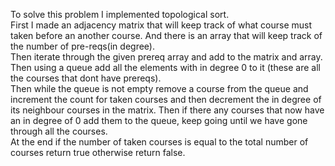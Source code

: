 To solve this problem I implemented topological sort.  
First I made an adjacency matrix that will keep track of what course must taken before an another course. And there is an array that will keep track of the number of pre-reqs(in degree).  
Then iterate through the given prereq array and add to the matrix and array.  
Then using a queue add all the elements with in degree 0 to it (these are all the courses that dont have prereqs).  
Then while the queue is not empty remove a course from the queue and increment the count for taken courses and then decrement the in degree of its neighbour courses in the matrix.  Then if there any courses that now have an in degree of 0 add them to the queue, keep going until we have gone through all the courses.  
At the end if the number of taken courses is equal to the total number of courses return true otherwise return false.  
